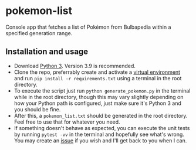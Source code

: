 # pokemon-list
Console app that fetches a list of Pokémon from Bulbapedia within a specified generation range.

## Installation and usage
- Download [Python 3](https://www.python.org/downloads/). Version 3.9 is recommended.
- Clone the repo, preferrably create and activate a [virtual environment](https://docs.python.org/3/tutorial/venv.html) and run `pip install -r requirements.txt` using a terminal in the root directory.
- To execute the script just run `python generate_pokemon.py` in the terminal while in the root directory, though this may vary slightly depending on how your Python path is configured, just make sure it's Python 3 and you should be fine.
- After this, a `pokemon_list.txt` should be generated in the root directory. Feel free to use that for whatever you need.
- If something doesn't behave as expected, you can execute the unit tests by running `pytest -vv` in the terminal and hopefully see what's wrong. You may create an [issue](https://github.com/jvillarreal7/pokemon-list/issues) if you wish and I'll get back to you when I can.

